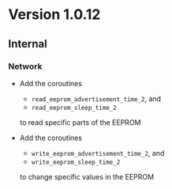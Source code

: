 # Version 1.0.12

## Internal

### Network

- Add the coroutines

  - `read_eeprom_advertisement_time_2`, and
  - `read_eeprom_sleep_time_2`

  to read specific parts of the EEPROM

- Add the coroutines

  - `write_eeprom_advertisement_time_2`, and
  - `write_eeprom_sleep_time_2`

  to change specific values in the EEPROM
